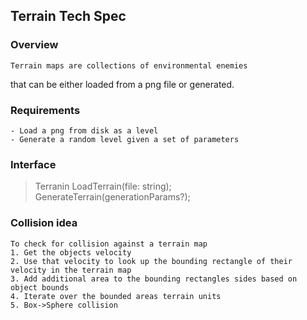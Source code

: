 ## Terrain Tech Spec

### Overview
    Terrain maps are collections of environmental enemies
that can be either loaded from a png file or generated.

### Requirements
    - Load a png from disk as a level
    - Generate a random level given a set of parameters

### Interface
>Terranin
>   LoadTerrain(file: string);
>   GenerateTerrain(generationParams?);

### Collision idea
    To check for collision against a terrain map
    1. Get the objects velocity
    2. Use that velocity to look up the bounding rectangle of their velocity in the terrain map
    3. Add additional area to the bounding rectangles sides based on object bounds
    4. Iterate over the bounded areas terrain units
    5. Box->Sphere collision